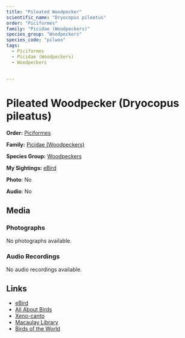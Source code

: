 ```yaml
---
title: "Pileated Woodpecker"
scientific_name: "Dryocopus pileatus"
order: "Piciformes"
family: "Picidae (Woodpeckers)"
species_group: "Woodpeckers"
species_code: "pilwoo"
tags: 
  - Piciformes
  - Picidae (Woodpeckers)
  - Woodpeckers
  
  
---
```


# Pileated Woodpecker (Dryocopus pileatus)

**Order:** [Piciformes](/tags/piciformes)

**Family:** [Picidae (Woodpeckers)](/tags/picidae-woodpeckers)

**Species Group:** [Woodpeckers](/tags/woodpeckers)

**My Sightings:** [eBird](https://ebird.org/lifelist?r=world&time=life&spp=pilwoo)

**Photo**: No 

**Audio**: No

## Media
### Photographs
No photographs available.

### Audio Recordings
No audio recordings available.

## Links
* [eBird](https://ebird.org/species/pilwoo) 
* [All About Birds](https://www.allaboutbirds.org/guide/pilwoo) 
* [Xeno-canto](https://www.xeno-canto.org/species/dryocopus-pileatus) 
* [Macaulay Library](https://search.macaulaylibrary.org/catalog?taxonCode=pilwoo&sort=rating_rank_desc)
* [Birds of the World](https://birdsoftheworld.org/bow/species/pilwoo)
